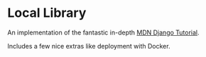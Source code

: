 # Local Library

An implementation of the fantastic in-depth [MDN Django Tutorial](https://developer.mozilla.org/en-US/docs/Learn/Server-side/Django).

Includes a few nice extras like deployment with Docker.
